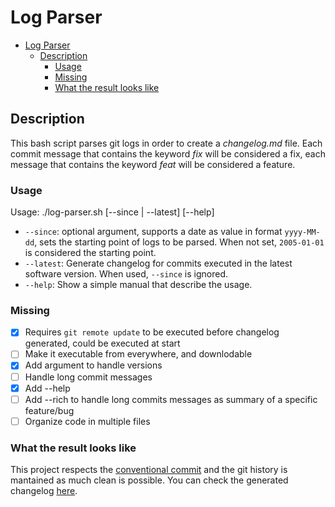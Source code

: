 # Log Parser

- [Log Parser](#log-parser)
  - [Description](#description)
    - [Usage](#usage)
    - [Missing](#missing)
    - [What the result looks like](#what-the-result-looks-like)

## Description
This bash script parses git logs in order to create a _changelog.md_ file. Each commit message that contains the keyword _fix_ will be considered a fix, each message that contains the keyword _feat_ will be considered a feature.

### Usage
Usage: ./log-parser.sh [--since <date> | --latest] [--help]

- `--since`: optional argument, supports a date as value in format `yyyy-MM-dd`, sets the starting point of logs to be parsed. When not set, `2005-01-01` is considered the starting point.
- `--latest`: Generate changelog for commits executed in the latest software version. When used, `--since` is ignored.
- `--help`: Show a simple manual that describe the usage.

### Missing
- [X] Requires `git remote update` to be executed before changelog generated, could be executed at start
- [ ] Make it executable from everywhere, and downlodable
- [X] Add argument to handle versions
- [ ] Handle long commit messages
- [X] Add --help
- [ ] Add --rich to handle long commits messages as summary of a specific feature/bug
- [ ] Organize code in multiple files

### What the result looks like
This project respects the [conventional commit](https://www.conventionalcommits.org/en/v1.0.0/) and the git history is mantained as much clean is possible. You can check the generated changelog [here](changelogger_changelog.md).
